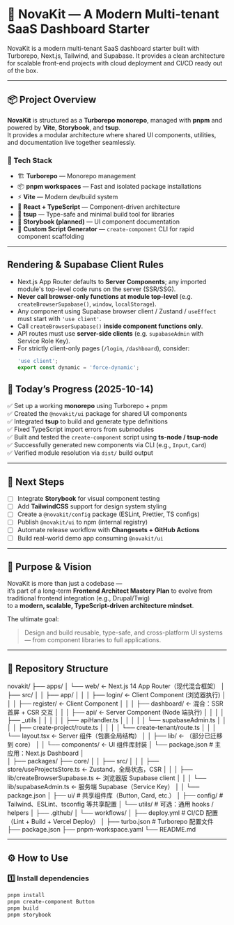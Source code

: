 # 🧭 NovaKit — A Modern Multi-tenant SaaS Dashboard Starter

NovaKit is a modern multi-tenant SaaS dashboard starter built with Turborepo, Next.js, Tailwind, and Supabase.
It provides a clean architecture for scalable front-end projects with cloud deployment and CI/CD ready out of the box.

---

## 📦 Project Overview

**NovaKit** is structured as a **Turborepo monorepo**, managed with **pnpm** and powered by **Vite**, **Storybook**, and **tsup**.  
It provides a modular architecture where shared UI components, utilities, and documentation live together seamlessly.

### 🔧 Tech Stack

- 🏗 **Turborepo** — Monorepo management  
- 📦 **pnpm workspaces** — Fast and isolated package installations  
- ⚡ **Vite** — Modern dev/build system  
- 🧱 **React + TypeScript** — Component-driven architecture  
- 🧰 **tsup** — Type-safe and minimal build tool for libraries  
- 🎨 **Storybook (planned)** — UI component documentation  
- 🧩 **Custom Script Generator** — `create-component` CLI for rapid component scaffolding  

---
## Rendering & Supabase Client Rules

- Next.js App Router defaults to **Server Components**; any imported module's top-level code runs on the server (SSR/SSG).
- **Never call browser-only functions at module top-level** (e.g. `createBrowserSupabase()`, `window`, `localStorage`).
- Any component using Supabase browser client / Zustand / `useEffect` must start with `'use client'`.
- Call `createBrowserSupabase()` **inside component functions only**.
- API routes must use **server-side clients** (e.g. `supabaseAdmin` with Service Role Key).
- For strictly client-only pages (`/login`, `/dashboard`), consider:
  ```ts
  'use client';
  export const dynamic = 'force-dynamic';


## 🚀 Today’s Progress (2025-10-14)

✅ Set up a working **monorepo** using Turborepo + pnpm  
✅ Created the `@novakit/ui` package for shared UI components  
✅ Integrated **tsup** to build and generate type definitions  
✅ Fixed TypeScript import errors from submodules  
✅ Built and tested the `create-component` script using **ts-node / tsup-node**  
✅ Successfully generated new components via CLI (e.g., `Input`, `Card`)  
✅ Verified module resolution via `dist/` build output  

---

## 🧩 Next Steps

- [ ] Integrate **Storybook** for visual component testing  
- [ ] Add **TailwindCSS** support for design system styling  
- [ ] Create a `@novakit/config` package (ESLint, Prettier, TS configs)  
- [ ] Publish `@novakit/ui` to npm (internal registry)  
- [ ] Automate release workflow with **Changesets + GitHub Actions**  
- [ ] Build real-world demo app consuming `@novakit/ui`  

---

## 🧠 Purpose & Vision

NovaKit is more than just a codebase —  
it’s part of a long-term **Frontend Architect Mastery Plan** to evolve from traditional frontend integration (e.g., Drupal/Twig)  
to a **modern, scalable, TypeScript-driven architecture mindset**.

The ultimate goal:  
> Design and build reusable, type-safe, and cross-platform UI systems — from component libraries to full applications.

---

## 📂 Repository Structure

novakit/
├── apps/
│   └── web/                         ← Next.js 14 App Router（现代混合框架）
│        ├── src/
│        │    ├── app/
│        │    │    ├── login/        ← Client Component (浏览器执行)
│        │    │    ├── register/     ← Client Component
│        │    │    ├── dashboard/    ← 混合：SSR 首屏 + CSR 交互
│        │    │    ├── api/          ← Server Component (Node 端执行)
│        │    │    │     ├── _utils 
│        │    │    │     │      ├──  apiHandler.ts
│        │    │    │     │      └──  supabaseAdmin.ts
│        │    │    │     ├── create-project/route.ts
│        │    │    │     └── create-tenant/route.ts
│        │    │    └── layout.tsx    ← Server 组件（包裹全局结构）
│        │    ├── lib/              ← （部分已迁移到 core）
│        │    └── components/       ← UI 组件库封装
│        └── package.json               # 主应用：Next.js Dashboard
│  
│
├── packages/
       ├── core/
│      │     ├── src/
│      │     │    ├── store/useProjectsStore.ts     ← Zustand，全局状态，CSR
│      │     │    ├── lib/createBrowserSupabase.ts  ← 浏览器版 Supabase client
│      │     │    └── lib/supabaseAdmin.ts          ← 服务端 Supabase（Service Key）
│      │     └── package.json
│      ├── ui/                # 共享组件库（Button, Card, etc.）
│      ├── config/            # Tailwind、ESLint、tsconfig 等共享配置
│      └── utils/             # 可选：通用 hooks / helpers
│
├── .github/
│   └── workflows/
│       ├── deploy.yml     # CI/CD 配置（Lint + Build + Vercel Deploy）
│
├── turbo.json             # Turborepo 配置文件
├── package.json
├── pnpm-workspace.yaml
└── README.md



---

## ⚙️ How to Use

### 1️⃣ Install dependencies
```bash
pnpm install
pnpm create-component Button
pnpm build
pnpm storybook



